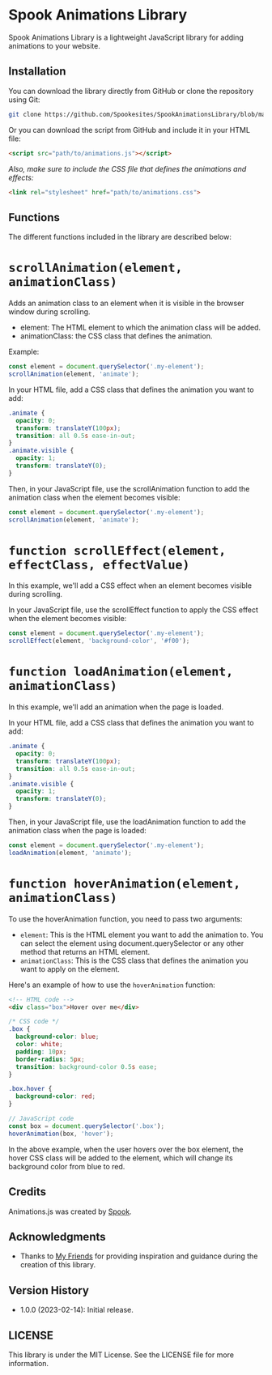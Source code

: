 # Spook Animations Library

Spook Animations Library is a lightweight JavaScript library for adding animations to your website.

## Installation

You can download the library directly from GitHub or clone the repository using Git:


```sh
git clone https://github.com/Spookesites/SpookAnimationsLibrary/blob/main/Animations.js
```
Or you can download the script from GitHub and include it in your HTML file:
```html
<script src="path/to/animations.js"></script>
```
*Also, make sure to include the CSS file that defines the animations and effects:*
```html
<link rel="stylesheet" href="path/to/animations.css">
```
## Functions
The different functions included in the library are described below:

# `scrollAnimation(element, animationClass)`

Adds an animation class to an element when it is visible in the browser window during scrolling.

- element: The HTML element to which the animation class will be added.
- animationClass: the CSS class that defines the animation.

Example: 
```javascript
const element = document.querySelector('.my-element');
scrollAnimation(element, 'animate');
```

In your HTML file, add a CSS class that defines the animation you want to add:
```css
.animate {
  opacity: 0;
  transform: translateY(100px);
  transition: all 0.5s ease-in-out;
}
.animate.visible {
  opacity: 1;
  transform: translateY(0);
}

```
Then, in your JavaScript file, use the scrollAnimation function to add the animation class when the element becomes visible:
```javascript
const element = document.querySelector('.my-element');
scrollAnimation(element, 'animate');
```
# `function scrollEffect(element, effectClass, effectValue)`
In this example, we'll add a CSS effect when an element becomes visible during scrolling.

In your JavaScript file, use the scrollEffect function to apply the CSS effect when the element becomes visible:
```javascript
const element = document.querySelector('.my-element');
scrollEffect(element, 'background-color', '#f00');
```
# `function loadAnimation(element, animationClass)`
In this example, we'll add an animation when the page is loaded.

In your HTML file, add a CSS class that defines the animation you want to add:
```css
.animate {
  opacity: 0;
  transform: translateY(100px);
  transition: all 0.5s ease-in-out;
}
.animate.visible {
  opacity: 1;
  transform: translateY(0);
}
```
Then, in your JavaScript file, use the loadAnimation function to add the animation class when the page is loaded:
```javascript
const element = document.querySelector('.my-element');
loadAnimation(element, 'animate');
```
# `function hoverAnimation(element, animationClass)`
To use the hoverAnimation function, you need to pass two arguments:
- `element`: This is the HTML element you want to add the animation to. You can select the element using document.querySelector or any other method that returns an HTML element.
- `animationClass`: This is the CSS class that defines the animation you want to apply on the element.

Here's an example of how to use the `hoverAnimation` function:
```html
<!-- HTML code -->
<div class="box">Hover over me</div>
```
```css
/* CSS code */
.box {
  background-color: blue;
  color: white;
  padding: 10px;
  border-radius: 5px;
  transition: background-color 0.5s ease;
}

.box.hover {
  background-color: red;
}
```
```javascript
// JavaScript code
const box = document.querySelector('.box');
hoverAnimation(box, 'hover');
```
In the above example, when the user hovers over the box element, the hover CSS class will be added to the element, which will change its background color from blue to red.

## Credits

Animations.js was created by [Spook](https://your-website.com). 

## Acknowledgments

- Thanks to [My Friends](https://www.youtube.com/watch?v=dQw4w9WgXcQ&ab_channel=RickAstley) for providing inspiration and guidance during the creation of this library.

## Version History

- 1.0.0 (2023-02-14): Initial release.

## LICENSE
This library is under the MIT License. See the LICENSE file for more information.


